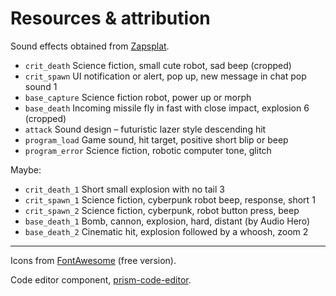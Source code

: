 # Resources & attribution

Sound effects obtained from [Zapsplat](https://www.zapsplat.com).

- `crit_death` Science fiction, small cute robot, sad beep (cropped)
- `crit_spawn` UI notification or alert, pop up, new message in chat pop sound 1
- `base_capture` Science fiction robot, power up or morph
- `base_death` Incoming missile fly in fast with close impact, explosion 6 (cropped)
- `attack` Sound design – futuristic lazer style descending hit
- `program_load` Game sound, hit target, positive short blip or beep
- `program_error` Science fiction, robotic computer tone, glitch

Maybe:

- `crit_death_1` Short small explosion with no tail 3
- `crit_spawn_1` Science fiction, cyberpunk robot beep, response, short 1
- `crit_spawn_2` Science fiction, cyberpunk, robot button press, beep
- `base_death_1` Bomb, cannon, explosion, hard, distant (by Audio Hero)
- `base_death_2` Cinematic hit, explosion followed by a whoosh, zoom 2

---

Icons from [FontAwesome](https://fontawesome.com/) (free version).

Code editor component, [prism-code-editor](https://github.com/FIameCaster/prism-code-editor).
